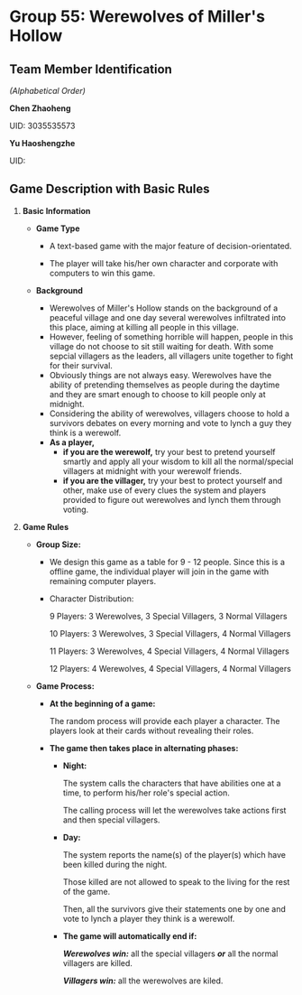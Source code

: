 # **Group 55: Werewolves of Miller's Hollow**

## **Team Member Identification**
_(Alphabetical Order)_

**Chen Zhaoheng**

UID: 3035535573

**Yu Haoshengzhe**

UID:

## **Game Description with Basic Rules**
1. **Basic Information**
   - **Game Type**
   
     - A text-based game with the major feature of decision-orientated. 
     
     - The player will take his/her own character and corporate with computers to win this game. 
   
   - **Background**
   
     - Werewolves of Miller's Hollow stands on the background of a peaceful village and one day several werewolves infiltrated into this place, aiming at killing all people in this village.
     - However, feeling of something horrible will happen, people in this village do not choose to sit still waiting for death. With some sepcial villagers as the leaders, all villagers unite together to fight for their survival.
     - Obviously things are not always easy. Werewolves have the ability of pretending themselves as people during the daytime and they are smart enough to choose to kill people only at midnight.
     - Considering the ability of werewolves, villagers choose to hold a survivors debates on every morning and vote to lynch a guy they think is a werewolf.
     - **As a player,** 
       - **if you are the werewolf,** try your best to pretend yourself smartly and apply all your wisdom to kill all the normal/special villagers at midnight with your werewolf friends.
       - **if you are the villager,** try your best to protect yourself and other, make use of every clues the system and players provided to figure out werewolves and lynch them through voting.

2. **Game Rules**
   - **Group Size:**
   
     - We design this game as a table for 9 - 12 people. Since this is a offline game, the individual player will join in the game with remaining computer players.
     - Character Distribution:
       
        9 Players: 3 Werewolves,  3 Special Villagers, 3 Normal Villagers
       
       10 Players: 3 Werewolves,  3 Special Villagers, 4 Normal Villagers
       
       11 Players: 3 Werewolves,  4 Special Villagers, 4 Normal Villagers
       
       12 Players: 4 Werewolves,  4 Special Villagers, 4 Normal Villagers
   - **Game Process:**
    
     - **At the beginning of a game:**
       
       The random process will provide each player a character. The players look at their cards without revealing their roles.
     - **The game then takes place in alternating phases:**
       - **Night:** 
       
         The system calls the characters that have abilities one at a time, to perform his/her role's special action.
         
         The calling process will let the werewolves take actions first and then special villagers.
         
       - **Day:**
       
         The system reports the name(s) of the player(s) which have been killed during the night.
         
         Those killed are not allowed to speak to the living for the rest of the game.
         
         Then, all the survivors give their statements one by one and vote to lynch a player they think is a werewolf.
         
       - **The game will automatically end if:**
          
          **_Werewolves win:_** all the special villagers **_or_** all the normal villagers are killed.
          
          **_Villagers win:_** all the werewolves are kiled.
